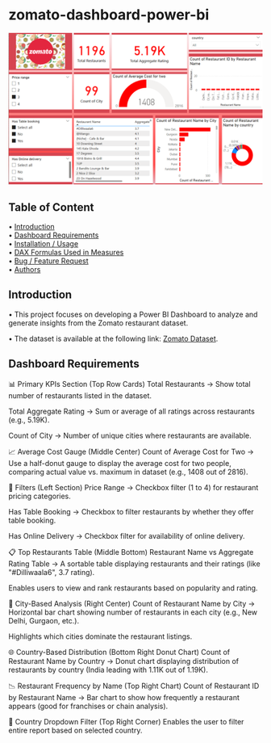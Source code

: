# zomato-dashboard-power-bi
![Zomato Dashboard Power BI](https://raw.githubusercontent.com/Mothilragav05/Mothilragav05-zomato-dashboard-power-bi/c2770fa65a0fc1e3f3b3d1204b1500b62188532b/Dashboard-image.png)

## Table of Content
• [Introduction](#introduction)  
• [Dashboard Requirements](#dashboard-requirements)  
• [Installation / Usage](#installation--usage)  
• [DAX Formulas Used in Measures](#dax-formulas-used-in-measures)  
• [Bug / Feature Request](#bug--feature-request)  
• [Authors](#authors)  

## Introduction
• This project focuses on developing a Power BI Dashboard to analyze and generate insights from the Zomato restaurant dataset.

• The dataset is available at the following link: [Zomato Dataset](https://www.kaggle.com/datasets/rajeshrampure/zomato-dataset).

## Dashboard Requirements
📊 Primary KPIs Section (Top Row Cards)
Total Restaurants → Show total number of restaurants listed in the dataset.

Total Aggregate Rating → Sum or average of all ratings across restaurants (e.g., 5.19K).

Count of City → Number of unique cities where restaurants are available.

📈 Average Cost Gauge (Middle Center)
Count of Average Cost for Two → Use a half-donut gauge to display the average cost for two people, comparing actual value vs. maximum in dataset (e.g., 1408 out of 2816).

📌 Filters (Left Section)
Price Range → Checkbox filter (1 to 4) for restaurant pricing categories.

Has Table Booking → Checkbox to filter restaurants by whether they offer table booking.

Has Online Delivery → Checkbox filter for availability of online delivery.

📋 Top Restaurants Table (Middle Bottom)
Restaurant Name vs Aggregate Rating Table → A sortable table displaying restaurants and their ratings (like "#Dilliwaala6", 3.7 rating).

Enables users to view and rank restaurants based on popularity and rating.

📍 City-Based Analysis (Right Center)
Count of Restaurant Name by City → Horizontal bar chart showing number of restaurants in each city (e.g., New Delhi, Gurgaon, etc.).

Highlights which cities dominate the restaurant listings.

🌐 Country-Based Distribution (Bottom Right Donut Chart)
Count of Restaurant Name by Country → Donut chart displaying distribution of restaurants by country (India leading with 1.11K out of 1.19K).

📉 Restaurant Frequency by Name (Top Right Chart)
Count of Restaurant ID by Restaurant Name → Bar chart to show how frequently a restaurant appears (good for franchises or chain analysis).

🔄 Country Dropdown Filter (Top Right Corner)
Enables the user to filter entire report based on selected country.
